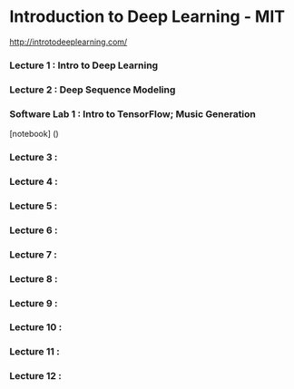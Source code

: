 # Introduction to Deep Learning - MIT


http://introtodeeplearning.com/


### Lecture 1 : Intro to Deep Learning
### Lecture 2 : Deep Sequence Modeling
### Software Lab 1 : Intro to TensorFlow; Music Generation 
[notebook] ()
### Lecture 3 : 
### Lecture 4 : 
### Lecture 5 : 
### Lecture 6 : 
### Lecture 7 : 
### Lecture 8 : 
### Lecture 9 : 
### Lecture 10 : 
### Lecture 11 : 
### Lecture 12 : 
